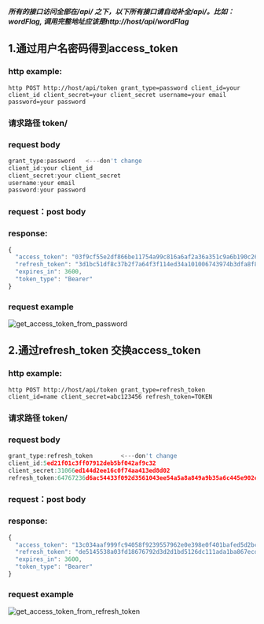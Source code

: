 
***所有的接口访问全部在/api/ 之下，以下所有接口请自动补全/api/。比如：wordFlag, 调用完整地址应该是http://host/api/wordFlag***


## 1.通过用户名密码得到access_token
### http example:
```
http POST http://host/api/token grant_type=password client_id=your client_id client_secret=your client_secret username=your email password=your password
```
### 请求路径 token/
### request body
```javascript
grant_type:password   <---don't change
client_id:your client_id
client_secret:your client_secret
username:your email
password:your password
```
### request：post body
### response:
```javascript
{
  "access_token": "03f9cf55e2df866be11754a99c816a6af2a36a351c9a6b190c262b7f1f3fd32c",
  "refresh_token": "3d1bc51df8c37b2f7a64f3f114ed34a101006743974b3dfa8f8d949dc5f765bb",
  "expires_in": 3600,
  "token_type": "Bearer"
}
```
### request example
![get_access_token_from_password](https://raw.githubusercontent.com/wac81/yanshutech-api-doc/master/images/get_access_token_from_password.png)

## 2.通过refresh_token 交换access_token
### http example:
```
http POST http://host/api/token grant_type=refresh_token client_id=name client_secret=abc123456 refresh_token=TOKEN
```
### 请求路径 token/
### request body
```javascript
grant_type:refresh_token        <---don't change
client_id:5ed21f01c3ff07912deb5bf042af9c32
client_secret:31066ed144d2ee16c0f74aa413ed8d02
refresh_token:64767236d6ac54433f092d3561043ee54a5a8a849a9b35a6c445e902e457b6eb
```
### request：post body
### response:
```javascript
{
  "access_token": "13c034aaf999fc94058f9239557962e0e398e0f401bafed5d2bc488c47ba401e",
  "refresh_token": "de5145538a03fd18676792d3d2d1bd5126dc111ada1ba867ecd459a8345bbdfa",
  "expires_in": 3600,
  "token_type": "Bearer"
}
```
### request example
![get_access_token_from_refresh_token](https://raw.githubusercontent.com/wac81/yanshutech-api-doc/master/images/get_access_token_from_refresh_token.png)

